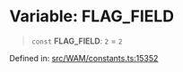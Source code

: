 # Variable: FLAG\_FIELD

> `const` **FLAG\_FIELD**: `2` = `2`

Defined in: [src/WAM/constants.ts:15352](https://github.com/Fokusdotid/Baileys/blob/86ad0f8078178c8586062ad3364a59e068f4b3b2/src/WAM/constants.ts#L15352)
